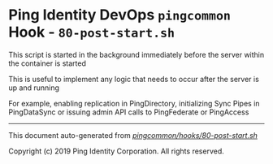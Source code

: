 
# Ping Identity DevOps `pingcommon` Hook - `80-post-start.sh`
This script is started in the background immediately before 
the server within the container is started

This is useful to implement any logic that needs to occur after the
server is up and running

For example, enabling replication in PingDirectory, initializing Sync 
Pipes in PingDataSync or issuing admin API calls to PingFederate or PingAccess

---
This document auto-generated from _[pingcommon/hooks/80-post-start.sh](https://github.com/pingidentity/pingidentity-docker-builds/blob/master/pingcommon/hooks/80-post-start.sh)_

Copyright (c)  2019 Ping Identity Corporation. All rights reserved.

